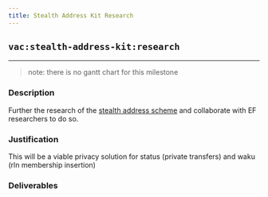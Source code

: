 ```yaml
---
title: Stealth Address Kit Research
---
```

## `vac:stealth-address-kit:research`
---

> note: there is no gantt chart for this milestone

### Description

Further the research of the [stealth address scheme](https://eips.ethereum.org/EIPS/eip-5564) and collaborate with EF researchers to do so.
### Justification

This will be a viable privacy solution for status (private transfers) and waku (rln membership insertion)
### Deliverables

